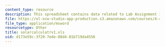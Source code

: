 ```yaml
---
content_type: resource
description: This spreadsheet contains data related to Lab Assignment 1.
file: https://ol-ocw-studio-app-production.s3.amazonaws.com/courses/4-411-building-technology-laboratory-spring-2004/d173e59c3f207ede88d481b719da4556_solarcalculatrv1.xls
file_type: application/msword
resourcetype: Other
title: solarcalculatrv1.xls
uid: d173e59c-3f20-7ede-88d4-81b719da4556
---
```

